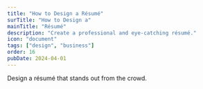 ```yaml
---
title: "How to Design a Résumé"
surTitle: "How to Design a"
mainTitle: "Résumé"
description: "Create a professional and eye-catching résumé."
icon: "document"
tags: ["design", "business"]
order: 16
pubDate: 2024-04-01
---
```


Design a résumé that stands out from the crowd.
